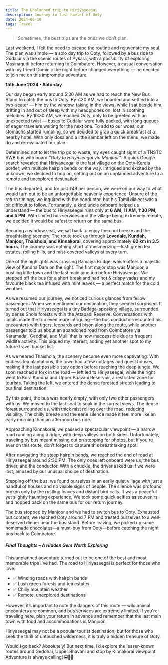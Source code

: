 ```yaml
---
title: The Unplanned trip to Hiriyaseegai
description: Journey to last hamlet of Ooty
date: 2024-06-18
tags: Travel
---
```


> Sometimes, the best trips are the ones we don’t plan. 

Last weekend, I felt the need to escape the routine and rejuvenate my soul. The plan was simple — a solo day trip to Ooty, followed by a bus ride to Gudalur via the scenic routes of Pykara, with a possibility of exploring Masinagudi before returning to Coimbatore. However, a casual conversation with my friend Dominic the night before changed everything — he decided to join me on this impromptu adventure.

**15th June 2024 • Saturday**

Our day began early around 5:30 AM as we had to reach the New Bus Stand to catch the bus to Ooty. By 7:30 AM, we boarded and settled into a two-seater — him by the window, taking in the views, while I sat beside him, drifting in and out of sleep with my headphones on, lost in soothing melodies. By 10:30 AM, we reached Ooty, only to be greeted with an unexpected twist — buses to Gudalur were fully packed, with long queues of eager travelers waiting for the next one. To add to our woes, our stomachs started rumbling, so we decided to grab a quick breakfast at a nearby hotel. With only dosa and a little sambar left on the menu, we made do and re-evaluated our plan.

Determined not to let the trip go to waste, my eyes caught sight of a TNSTC SWB bus with board _"Ooty to Hiriyaseegai via Manjoor"_. A quick Google search revealed that Hiriyaseegai is the last village on the Ooty-Kerala border, with multiple hairpin bends on the way. Intrigued and excited by the unknown, we decided to hop on, setting out on an unplanned adventure to a remote and unexplored destination.

The bus departed, and for just ₹49 per person, we were on our way to what would turn out to be an unforgettable heavenly experience. Unsure of the return timings, we inquired with the conductor, but his Tamil dialect was a bit difficult to follow. Fortunately, a kind uncle onboard helped us understand — the bus to Hiriyaseegai runs only at **6 AM, 11 AM, 1:30 PM, and 5 PM**. With limited bus services and the village being extremely remote, we decided it would be safest to return on the same bus.

Securing a window seat, we sat back to enjoy the cool breeze and the breathtaking scenery. The route took us through **Lovedale, Kundah, Manjoor, Thaishola, and Kinnakorai**, covering approximately **60 km in 3.5 hours**. The journey was nothing short of mesmerizing—lush green tea estates, rolling hills, and mist-covered valleys at every turn.

One of the highlights was crossing Ramaiya Bridge, which offers a majestic view of Kundha Dam on the right. The first major stop was Manjoor, a bustling little town and the last main junction before Hiriyaseegai. We stepped off the bus for a short break and had hot & crispy vadas and my favourite black tea infused with mint leaves — a perfect match for the cold weather.

As we resumed our journey, we noticed curious glances from fellow passengers. When we mentioned our destination, they seemed surprised. It turned out that Hiriyaseegai is a tiny Badaga-speaking village, surrounded by dense Shola forests within the Attapadi Reserve. Conversations with locals made the trip even more intriguing—the bus conductor recounted his encounters with tigers, leopards and bison along the route, while another passenger told us about an abandoned road from Coimbatore via Karamadai, Geddhai, and Mulli that is now inaccessible due to frequent wildlife activity. This piqued my interest, adding yet another spot to my future travel bucket list.

As we neared Thaishola, the scenery became even more captivating. With endless tea plantations, the town had a few cottages and guest houses, making it the last possible stay option before reaching the deep jungle. We soon reached a fork in the road — left led to Hiriyaseegai, while the right went to Kora Kundha and Upper Bhavani Reservoir, a restricted zone for tourists. Taking the left, we entered the dense forested stretch leading to our final destination.

By this point, the bus was nearly empty, with only two other passengers with us. We moved to the last seat to soak in the surreal views. The dense forest surrounded us, with thick mist rolling over the road, reducing visibility. The chilly breeze and the eerie silence made it feel more like an early morning than an afternoon bus ride.

Approaching Kinnakorai, we passed a spectacular viewpoint — a narrow road running along a ridge, with deep valleys on both sides. Unfortunately, traveling by bus meant missing out on stopping for photos, but if you're ever on this route, don’t forget to capture this breathtaking spot!

After navigating the steep hairpin bends, we reached the end of road at Hiriyaseegai around 2:30 PM. The only ones left onboard were us, the bus driver, and the conductor. With a chuckle, the driver asked us if we were lost, amused by our unusual choice of destination.

Stepping off the bus, we found ourselves in an eerily quiet village with just a handful of houses and no visible signs of people. The silence was profound, broken only by the rustling leaves and distant bird calls. It was a peaceful yet slightly haunting experience. We took some quick selfies as souvenirs and hopped back on the same bus for our return journey.

The bus stopped by Manjoor and we had to switch bus to Ooty. Exhausted but content, we reached Ooty around 7 PM and treated ourselves to a well-deserved dinner near the bus stand. Before leaving, we picked up some homemade chocolates—a must-buy from Ooty—before catching the night bus back to Coimbatore.

##### Final Thoughts – A Hidden Gem Worth Exploring
This unplanned adventure turned out to be one of the best and most memorable trips I've had. The road to Hiriyaseegai is perfect for those who love:
- ✅ Winding roads with hairpin bends
- ✅ Lush green forests and tea estates
- ✅ Chilly mountain weather
- ✅ Remote, unexplored destinations

However, it’s important to note the dangers of this route — wild animal encounters are common, and bus services are extremely limited. If you're traveling here, plan your return in advance and remember that the last main town with food and accommodations is Manjoor.

Hiriyaseegai may not be a popular tourist destination, but for those who seek the thrill of untouched wilderness, it is truly a hidden treasure of Ooty.

Would I go back? Absolutely! But next time, I’d explore the lesser-known routes around Geddhai, Upper Bhavani and stop by Kinnakorai viewpoint. Adventure is always calling! 🚍🌲✨
